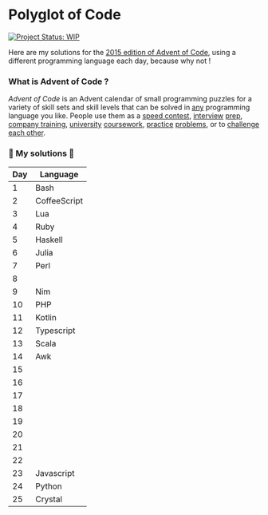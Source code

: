 # Polyglot of Code
[![Project Status: WIP](https://www.repostatus.org/badges/latest/wip.svg)](https://www.repostatus.org/#wip)

Here are my solutions for the [2015 edition of Advent of Code](https://adventofcode.com/2015 ), using a different programming language each day, because why not !

### What is Advent of Code ?
_Advent of Code_ is an Advent calendar of small programming puzzles for a variety of skill sets and skill levels that can be solved in [any](https://github.com/search?q=advent+of+code) programming language you like. People use them as a [speed contest](https://adventofcode.com/leaderboard), [interview](https://y3l2n.com/2018/05/09/interview-prep-advent-of-code/)  [prep](https://twitter.com/dznqbit/status/1037607793144938497), [company training](https://twitter.com/pgoultiaev/status/950805811583963137), [university](https://gitlab.com/imhoffman/fa19b4-mat3006/wikis/home)  [coursework](https://www.gribblelab.org/scicomp2019/), [practice](https://twitter.com/mrdanielklein/status/936267621468483584)  [problems](https://comp215.blogs.rice.edu/), or to [challenge each other](https://www.reddit.com/r/adventofcode/search?q=flair%3Aupping&restrict_sr=on).

### 🎄 My solutions 🎄

| Day  | Language        |  
|------|-----------------|
| 1    | Bash            | 
| 2    | CoffeeScript    |  
| 3    | Lua             | 
| 4    | Ruby            | 
| 5    | Haskell         |  
| 6    | Julia           | 
| 7    | Perl            | 
| 8    |          		 |  
| 9    | Nim      		 | 
| 10   | PHP       		 | 
| 11   | Kotlin     	 |  
| 12   | Typescript      |
| 13   | Scala           | 
| 14   | Awk      		 |  
| 15   |          		 | 
| 16   |          		 | 
| 17   |          		 |  
| 18   |          		 | 
| 19   |          		 | 
| 20   |          		 |		  
| 21   |          		 |  
| 22   |          		 | 
| 23   |Javascript       | 
| 24   |Python      	 |  
| 25   |Crystal          | 